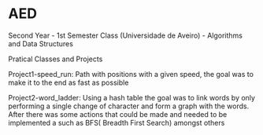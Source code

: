 # AED
Second Year - 1st Semester Class (Universidade de Aveiro) - Algorithms and Data Structures

Pratical Classes and Projects

Project1-speed_run: Path with positions with a given speed, the goal was to make it to the end as fast as possible

Project2-word_ladder: Using a hash table the goal was to link words by only performing a single change of character and form a graph with the words. After there was some actions that could be made and needed to be implemented a such as BFS( Breadth First Search) amongst others

